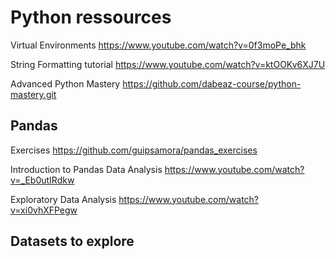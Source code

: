 # Python ressources

Virtual Environments https://www.youtube.com/watch?v=0f3moPe_bhk

String Formatting tutorial https://www.youtube.com/watch?v=ktOOKv6XJ7U

Advanced Python Mastery https://github.com/dabeaz-course/python-mastery.git



## Pandas

Exercises https://github.com/guipsamora/pandas_exercises

Introduction to Pandas Data Analysis https://www.youtube.com/watch?v=_Eb0utIRdkw

Exploratory Data Analysis https://www.youtube.com/watch?v=xi0vhXFPegw


## Datasets to explore


